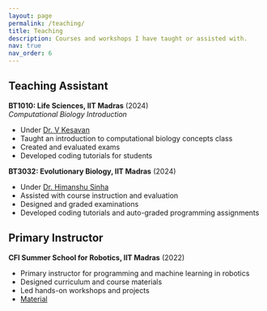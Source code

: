 ```yaml
---
layout: page
permalink: /teaching/
title: Teaching
description: Courses and workshops I have taught or assisted with.
nav: true
nav_order: 6
---
```


## Teaching Assistant

**BT1010: Life Sciences, IIT Madras** (2024)  
_Computational Biology Introduction_

- Under [Dr. V Kesavan](https://sites.google.com/view/chemical-biology-lab/)
- Taught an introduction to computational biology concepts class
- Created and evaluated exams
- Developed coding tutorials for students

**BT3032: Evolutionary Biology, IIT Madras** (2024)

- Under [Dr. Himanshu Sinha](https://home.iitm.ac.in/sinha/)
- Assisted with course instruction and evaluation  
- Designed and graded examinations  
- Developed coding tutorials and auto-graded programming assignments

## Primary Instructor

**CFI Summer School for Robotics, IIT Madras** (2022)

- Primary instructor for programming and machine learning in robotics
- Designed curriculum and course materials
- Led hands-on workshops and projects
- [Material](https://drive.google.com/drive/folders/1UDspyELM36CC7ynpuxmYqG1jNAyXDm3O?usp=drive_link)
